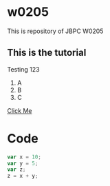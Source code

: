 # w0205
This is repository of JBPC W0205

## This is the tutorial
Testing 123

1. A
2. B
3. C

[Click Me](https://www.google.com)

# Code
```javascript
var x = 10;
var y = 5;
var z;
z = x + y;
```

